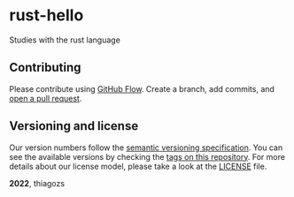 # rust-hello
Studies with the rust language

## Contributing

Please contribute using [GitHub Flow](https://guides.github.com/introduction/flow). Create a branch, add commits, and [open a pull request](https://github.com/thiagozs/rust-hello/compare).

## Versioning and license

Our version numbers follow the [semantic versioning specification](http://semver.org/). You can see the available versions by checking the [tags on this repository](https://github.com/thiagozs/rust-hello/tags). For more details about our license model, please take a look at the [LICENSE](LICENSE) file.

**2022**, thiagozs

